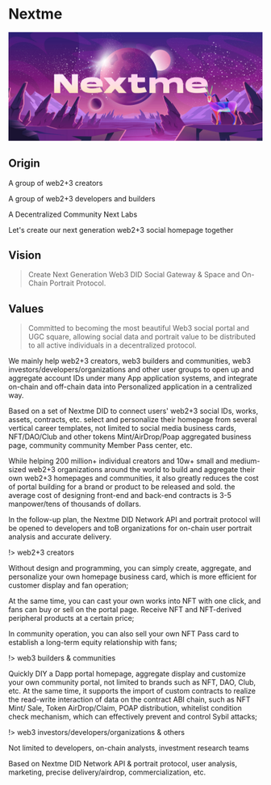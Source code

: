 # Nextme

![](assets/images/cover.jpg)

## Origin

A group of web2+3 creators

A group of web2+3 developers and builders

A Decentralized Community Next Labs

Let's create our next generation web2+3 social homepage together

## Vision

> Create Next Generation Web3 DID Social Gateway & Space and On-Chain Portrait Protocol.

## Values

> Committed to becoming the most beautiful Web3 social portal and UGC square, allowing social data and portrait value to be distributed to all active individuals in a decentralized protocol.

<p>We mainly help web2+3 creators, web3 builders and communities, web3 investors/developers/organizations and other user groups to open up and aggregate account IDs under many App application systems, and integrate on-chain and off-chain data into Personalized application in a centralized way.</p>
<p>Based on a set of Nextme DID to connect users' web2+3 social IDs, works, assets, contracts, etc. select and personalize their homepage from several vertical career templates, not limited to social media business cards, NFT/DAO/Club and other tokens Mint/AirDrop/Poap aggregated business page, community community Member Pass center, etc.</p>
<p>While helping 200 million+ individual creators and 10w+ small and medium-sized web2+3 organizations around the world to build and aggregate their own web2+3 homepages and communities, it also greatly reduces the cost of portal building for a brand or product to be released and sold. the average cost of designing front-end and back-end contracts is 3-5 manpower/tens of thousands of dollars.</p>
<p>In the follow-up plan, the Nextme DID Network API and portrait protocol will be opened to developers and toB organizations for on-chain user portrait analysis and accurate delivery.</p>

!> web2+3 creators

<p>Without design and programming, you can simply create, aggregate, and personalize your own homepage business card, which is more efficient for customer display and fan operation;</p>
<p>At the same time, you can cast your own works into NFT with one click, and fans can buy or sell on the portal page. Receive NFT and NFT-derived peripheral products at a certain price;</p>
<p>In community operation, you can also sell your own NFT Pass card to establish a long-term equity relationship with fans;</p>

!> web3 builders & communities

<p>Quickly DIY a Dapp portal homepage, aggregate display and customize your own community portal, not limited to brands such as NFT, DAO, Club, etc. At the same time, it supports the import of custom contracts to realize the read-write interaction of data on the contract ABI chain, such as NFT Mint/ Sale, Token AirDrop/Claim, POAP distribution, whitelist condition check mechanism, which can effectively prevent and control Sybil attacks;</p>

!> web3 investors/developers/organizations & others

<p>Not limited to developers, on-chain analysts, investment research teams</p>
<p>Based on Nextme DID Network API & portrait protocol, user analysis, marketing, precise delivery/airdrop, commercialization, etc.</p>
